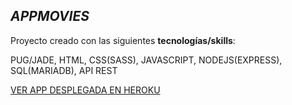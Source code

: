 ## *APPMOVIES*
Proyecto creado con las siguientes **tecnologías/skills**: 

PUG/JADE, HTML, CSS(SASS),  JAVASCRIPT, NODEJS(EXPRESS), SQL(MARIADB), API REST



[VER APP DESPLEGADA EN HEROKU](https://filmsapps.herokuapp.com/)

 